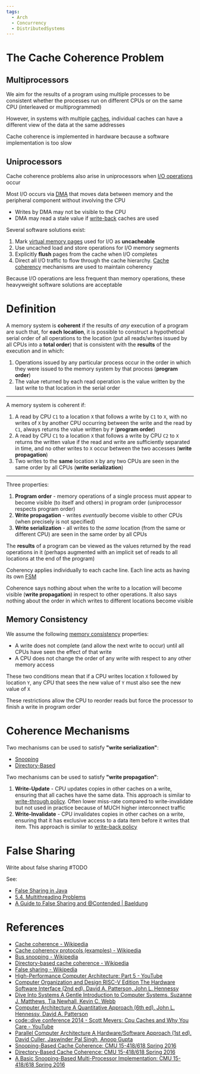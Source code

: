 ```yaml
---
tags:
  - Arch
  - Concurrency
  - DistributedSystems
---
```


# The Cache Coherence Problem

## Multiprocessors

We aim for the results of a program using multiple processes to be consistent whether the processes run on different CPUs or on the same CPU (interleaved or multiprogrammed)

However, in systems with multiple [caches](Cache%20Memory.md), individual caches can have a different view of the data at the same addresses

Cache coherence is implemented in hardware because a software implementation is too slow

## Uniprocessors

Cache coherence problems also arise in uniprocessors when [I/O operations](Input-Output%20Devices.md) occur

Most I/O occurs via [DMA](Input-Output%20Devices.md#Direct%20Memory%20Access%20(DMA)) that moves data between memory and the peripheral component without involving the CPU

- Writes by DMA may not be visible to the CPU
- DMA may read a stale value if [write-back](Cache%20Memory.md#Write-Back) caches are used

Several software solutions exist:

1. Mark [virtual memory pages](Virtual%20Memory.md) used for I/O as **uncacheable**
2. Use uncached load and store operations for I/O memory segments
3. Explicitly **flush** pages from the cache when I/O completes
4. Direct all I/O traffic to flow through the cache hierarchy. [Cache coherency](Cache%20Coherency.md) mechanisms are used to maintain coherency

Because I/O operations are less frequent than memory operations, these heavyweight software solutions are acceptable

# Definition

A memory system is **coherent** if the results of *any* execution of a program are such that, for **each location**, it is possible to construct a hypothetical serial order of all operations to the location (put all reads/writes issued by all CPUs into a **total order**) that is consistent with the **results** of the execution and in which:

1. Operations issued by any particular process occur in the order in which they were issued to the memory system by that process (**program order**)
2. The value returned by each read operation is the value written by the last write to that location in the serial order

---

A memory system is coherent if:

1. A read by CPU `C1` to a location `X` that follows a write by `C1` to `X`, with no writes of `X` by another CPU occurring between the write and the read by `C1`, always returns the value written by `P` (**program order**)
2. A read by CPU `C1` to a location `X` that follows a write by CPU `C2` to `X` returns the written value if the read and write are sufficiently separated in time, and no other writes to `X` occur between the two accesses (**write propagation**)
3. Two writes to the **same** location `X` by any two CPUs are seen in the same order by all CPUs (**write serialization**)

---

Three properties:

1. **Program order** - memory operations of a single process must appear to become visible (to itself and others) in program order (uniprocessor respects program order)
2. **Write propagation** - writes *eventually* become visible to other CPUs (when precisely is not specified)
3. **Write serialization** - all writes to the *same* location (from the same or different CPU) are seen in the same order by all CPUs

The **results** of a program can be viewed as the values returned by the read operations in it (perhaps augmented with an implicit set of reads to all locations at the end of the program)

Coherency applies individually to each cache line. Each line acts as having its own [FSM](Snooping%20Cache%20Coherence%20Protocols.md)

Coherence says nothing about when the write to a location will become visible (**write propagation**) in respect to other operations. It also says nothing about the order in which writes to different locations become visible

## Memory Consistency

We assume the following [memory consistency](Memory%20Models.md) properties:

- A write does not complete (and allow the next write to occur) until all CPUs have seen the effect of that write
- A CPU does not change the order of any write with respect to any other memory access

These two conditions mean that if a CPU writes location `X` followed by location `Y`, any CPU that sees the new value of `Y` must also see the new value of `X`

These restrictions allow the CPU to reorder reads but force the processor to finish a write in program order

# Coherence Mechanisms

Two mechanisms can be used to satisfy **"write serialization"**:

- [Snooping](Snooping%20Cache%20Coherence%20Protocols.md)
- [Directory-Based](Directory-Based%20Cache%20Coherence%20Protocols.md)

Two mechanisms can be used to satisfy **"write propagation"**:

1. **Write-Update** - CPU updates copies in other caches on a write, ensuring that all caches have the same data. This approach is similar to [write-through policy](Cache%20Memory.md#Write-Through). Often lower miss-rate compared to write-invalidate but not used in practice because of MUCH higher interconnect traffic
2. **Write-Invalidate** - CPU invalidates copies in other caches on a write, ensuring that it has exclusive access to a data item before it writes that item. This approach is similar to [write-back policy](Cache%20Memory.md#Write-Back)

# False Sharing

Write about false sharing #TODO

See:

- [False Sharing in Java](https://jenkov.com/tutorials/java-concurrency/false-sharing.html)
- [5.4. Multithreading Problems](http://www.nic.uoregon.edu/~khuck/ts/acumem-report/manual_html/multithreading_problems.html)
- [A Guide to False Sharing and @Contended | Baeldung](https://www.baeldung.com/java-false-sharing-contended)

# References

- [Cache coherence - Wikipedia](https://en.wikipedia.org/wiki/Cache_coherence)
- [Cache coherency protocols (examples) - Wikipedia](https://en.wikipedia.org/wiki/Cache_coherency_protocols_(examples))
- [Bus snooping - Wikipedia](https://en.wikipedia.org/wiki/Bus_snooping)
- [Directory-based cache coherence - Wikipedia](https://en.wikipedia.org/wiki/Directory-based_cache_coherence)
- [False sharing - Wikipedia](https://en.wikipedia.org/wiki/False_sharing#:~:text=False%20sharing%20is%20an%20inherent,is%20limited%20to%20RAM%20caches.)
- [High-Performance Computer Architecture: Part 5 - YouTube](https://youtube.com/playlist?list=PLAwxTw4SYaPkr-vo9gKBTid_BWpWEfuXe&si=TH5JP0CVKX9_TSQJ)
- [Computer Organization and Design RISC-V Edition The Hardware Software Interface (2nd ed). David A. Patterson, John L. Hennessy](References.md#Computer%20Organization%20and%20Design%20RISC-V%20Edition%20The%20Hardware%20Software%20Interface%20(2nd%20ed).%20David%20A.%20Patterson,%20John%20L.%20Hennessy)
- [Dive Into Systems A Gentle Introduction to Computer Systems. Suzanne J. Matthews, Tia Newhall, Kevin C. Webb](References.md#Dive%20Into%20Systems%20A%20Gentle%20Introduction%20to%20Computer%20Systems.%20Suzanne%20J.%20Matthews,%20Tia%20Newhall,%20Kevin%20C.%20Webb)
- [Computer Architecture A Quantitative Approach (6th ed). John L. Hennessy, David A. Patterson](References.md#Computer%20Architecture%20A%20Quantitative%20Approach%20(6th%20ed).%20John%20L.%20Hennessy,%20David%20A.%20Patterson)
- [code::dive conference 2014 - Scott Meyers: Cpu Caches and Why You Care - YouTube](https://youtu.be/WDIkqP4JbkE?si=TWwpFRPxMXU9oYJx)
- [Parallel Computer Architecture A Hardware/Software Approach (1st ed). David Culler, Jaswinder Pal Singh, Anoop Gupta](References.md#Parallel%20Computer%20Architecture%20A%20Hardware/Software%20Approach%20(1st%20ed).%20David%20Culler,%20Jaswinder%20Pal%20Singh,%20Anoop%20Gupta)
- [Snooping-Based Cache Coherence: CMU 15-418/618 Spring 2016](http://15418.courses.cs.cmu.edu/spring2016/lecture/snoopcoherence)
- [Directory-Based Cache Coherence: CMU 15-418/618 Spring 2016](http://15418.courses.cs.cmu.edu/spring2016/lecture/dircoherence)
- [A Basic Snooping-Based Multi-Processor Implementation: CMU 15-418/618 Spring 2016](http://15418.courses.cs.cmu.edu/spring2016/lecture/snoopimpl)
